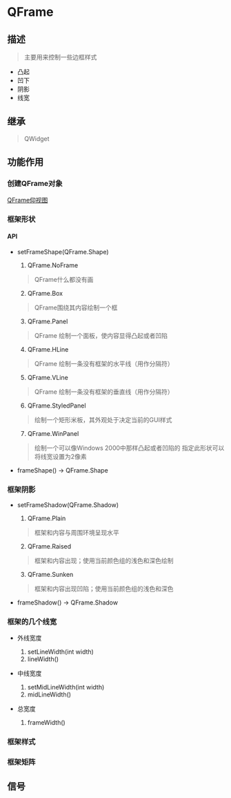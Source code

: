 # QFrame
## 描述

> 主要用来控制一些边框样式

- 凸起
- 凹下
- 阴影
- 线宽

## 继承
> QWidget

## 功能作用
### 创建QFrame对象

[QFrame仰视图](https://github.com/WHRayLee/ReadBook/blob/main/Qt/QFrame%E6%A0%B7%E5%BC%8F%E5%9B%BE.png)

### 框架形状
#### API
- setFrameShape(QFrame.Shape)
    1. QFrame.NoFrame
    > QFrame什么都没有画
    
    2. QFrame.Box
    > QFrame围绕其内容绘制一个框
    
    3. QFrame.Panel
    > QFrame 绘制一个面板，使内容显得凸起或者凹陷
    
    4. QFrame.HLine
    > QFrame 绘制一条没有框架的水平线（用作分隔符）
    
    5. QFrame.VLine
    > QFrame 绘制一条没有框架的垂直线（用作分隔符）
    
    6. QFrame.StyledPanel
    > 绘制一个矩形米板，其外观处于决定当前的GUI样式
    
    7. QFrame.WinPanel
    > 绘制一个可以像Windows 2000中那样凸起或者凹陷的
    > 指定此形状可以将线宽设置为2像素

- frameShape() -> QFrame.Shape

### 框架阴影
- setFrameShadow(QFrame.Shadow)
    1. QFrame.Plain
    > 框架和内容与周围环境呈现水平

    2. QFrame.Raised
    > 框架和内容出现；使用当前颜色组的浅色和深色绘制

    3. QFrame.Sunken
    > 框架和内容出现凹陷；使用当前颜色组的浅色和深色


- frameShadow() -> QFrame.Shadow
### 框架的几个线宽
- 外线宽度 
    1. setLineWidth(int width)
    2. lineWidth()

- 中线宽度
    1. setMidLineWidth(int width)
    2. midLineWidth()
- 总宽度
    1. frameWidth()

### 框架样式

### 框架矩阵

## 信号
